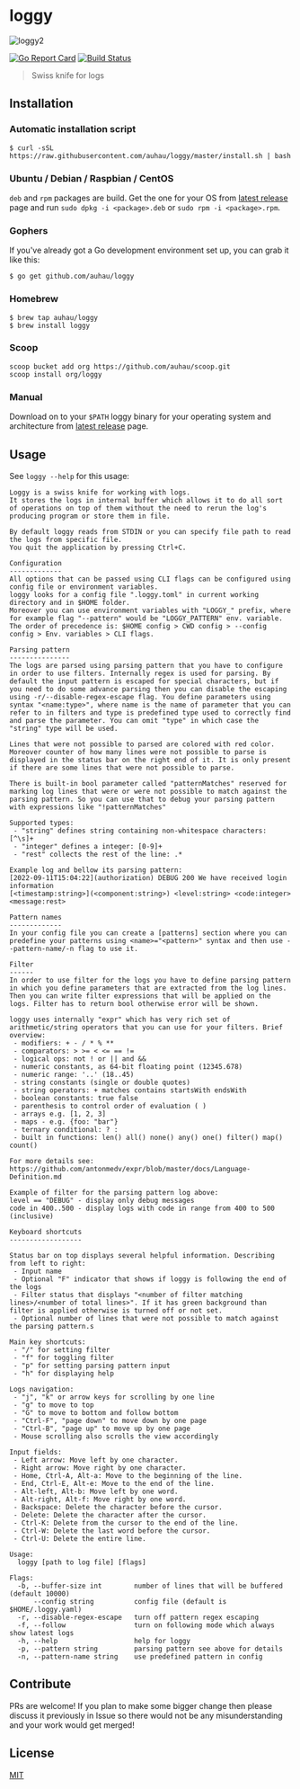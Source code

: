 # loggy

![loggy2](https://user-images.githubusercontent.com/6072250/152873422-e0b4b8ac-a385-43c5-94b7-c818e4b88267.gif)

[![Go Report Card](https://goreportcard.com/badge/github.com/auhau/loggy)](https://goreportcard.com/report/github.com/auhau/loggy)
[![Build Status](https://img.shields.io/endpoint.svg?url=https%3A%2F%2Factions-badge.atrox.dev%2Fauhau%2Floggy%2Fbadge&style=flat&label=build)](https://actions-badge.atrox.dev/auhau/loggy/goto)

> Swiss knife for logs

## Installation

### Automatic installation script

```shell
$ curl -sSL https://raw.githubusercontent.com/auhau/loggy/master/install.sh | bash
```

### Ubuntu / Debian / Raspbian / CentOS

`deb` and `rpm` packages are build. Get the one for your OS
from  [latest release](https://github.com/auhau/loggy/releases/latest) page and run `sudo dpkg -i <package>.deb` or
`sudo rpm -i <package>.rpm`.

### Gophers

If you've already got a Go development environment set up, you can grab it like this:

```shell
$ go get github.com/auhau/loggy
```

### Homebrew

```shell
$ brew tap auhau/loggy
$ brew install loggy
```

### Scoop

```
scoop bucket add org https://github.com/auhau/scoop.git
scoop install org/loggy
```

### Manual

Download on to your `$PATH` loggy binary for your operating system and architecture
from [latest release](https://github.com/auhau/loggy/releases/latest) page.

## Usage

See `loggy --help` for this usage:

```
Loggy is a swiss knife for working with logs. 
It stores the logs in internal buffer which allows it to do all sort of operations on top of them without the need to rerun the log's producing program or store them in file.

By default loggy reads from STDIN or you can specify file path to read the logs from specific file. 
You quit the application by pressing Ctrl+C.

Configuration
-------------
All options that can be passed using CLI flags can be configured using config file or environment variables.
loggy looks for a config file ".loggy.toml" in current working directory and in $HOME folder. 
Moreover you can use environment variables with "LOGGY_" prefix, where for example flag "--pattern" would be "LOGGY_PATTERN" env. variable.
The order of precedence is: $HOME config > CWD config > --config config > Env. variables > CLI flags.

Parsing pattern
---------------
The logs are parsed using parsing pattern that you have to configure in order to use filters. Internally regex is used for parsing. By default the input pattern is escaped for special characters, but if you need to do some advance parsing then you can disable the escaping using -r/--disable-regex-escape flag. You define parameters using syntax "<name:type>", where name is the name of parameter that you can refer to in filters and type is predefined type used to correctly find and parse the parameter. You can omit "type" in which case the "string" type will be used.

Lines that were not possible to parsed are colored with red color. Moreover counter of how many lines were not possible to parse is displayed in the status bar on the right end of it. It is only present if there are some lines that were not possible to parse.  

There is built-in bool parameter called "patternMatches" reserved for marking log lines that were or were not possible to match against the parsing pattern. So you can use that to debug your parsing pattern with expressions like "!patternMatches"

Supported types:
 - "string" defines string containing non-whitespace characters: [^\s]+
 - "integer" defines a integer: [0-9]+
 - "rest" collects the rest of the line: .*

Example log and bellow its parsing pattern:
[2022-09-11T15:04:22](authorization) DEBUG 200 We have received login information
[<timestamp:string>](<component:string>) <level:string> <code:integer> <message:rest>

Pattern names
-------------
In your config file you can create a [patterns] section where you can predefine your patterns using <name>="<pattern>" syntax and then use --pattern-name/-n flag to use it.

Filter
------
In order to use filter for the logs you have to define parsing pattern in which you define parameters that are extracted from the log lines. Then you can write filter expressions that will be applied on the logs. Filter has to return bool otherwise error will be shown.

loggy uses internally "expr" which has very rich set of arithmetic/string operators that you can use for your filters. Brief overview:
 - modifiers: + - / * % **
 - comparators: > >= < <= == !=
 - logical ops: not ! or || and &&
 - numeric constants, as 64-bit floating point (12345.678)
 - numeric range: '..' (18..45) 
 - string constants (single or double quotes)
 - string operators: + matches contains startsWith endsWith
 - boolean constants: true false
 - parenthesis to control order of evaluation ( )
 - arrays e.g. [1, 2, 3]
 - maps - e.g. {foo: "bar"}
 - ternary conditional: ? :
 - built in functions: len() all() none() any() one() filter() map() count()

For more details see: https://github.com/antonmedv/expr/blob/master/docs/Language-Definition.md

Example of filter for the parsing pattern log above:
level == "DEBUG" - display only debug messages
code in 400..500 - display logs with code in range from 400 to 500 (inclusive)

Keyboard shortcuts
------------------

Status bar on top displays several helpful information. Describing from left to right:
 - Input name
 - Optional "F" indicator that shows if loggy is following the end of the logs
 - Filter status that displays "<number of filter matching lines>/<number of total lines>". If it has green background than filter is applied otherwise is turned off or not set.
 - Optional number of lines that were not possible to match against the parsing pattern.s

Main key shortcuts:
 - "/" for setting filter
 - "f" for toggling filter
 - "p" for setting parsing pattern input
 - "h" for displaying help

Logs navigation:
 - "j", "k" or arrow keys for scrolling by one line 
 - "g" to move to top
 - "G" to move to bottom and follow bottom
 - "Ctrl-F", "page down" to move down by one page
 - "Ctrl-B", "page up" to move up by one page
 - Mouse scrolling also scrolls the view accordingly

Input fields:
 - Left arrow: Move left by one character.
 - Right arrow: Move right by one character.
 - Home, Ctrl-A, Alt-a: Move to the beginning of the line.
 - End, Ctrl-E, Alt-e: Move to the end of the line.
 - Alt-left, Alt-b: Move left by one word.
 - Alt-right, Alt-f: Move right by one word.
 - Backspace: Delete the character before the cursor.
 - Delete: Delete the character after the cursor.
 - Ctrl-K: Delete from the cursor to the end of the line.
 - Ctrl-W: Delete the last word before the cursor.
 - Ctrl-U: Delete the entire line.

Usage:
  loggy [path to log file] [flags]

Flags:
  -b, --buffer-size int        number of lines that will be buffered (default 10000)
      --config string          config file (default is $HOME/.loggy.yaml)
  -r, --disable-regex-escape   turn off pattern regex escaping
  -f, --follow                 turn on following mode which always show latest logs
  -h, --help                   help for loggy
  -p, --pattern string         parsing pattern see above for details
  -n, --pattern-name string    use predefined pattern in config
```

## Contribute

PRs are welcome!
If you plan to make some bigger change then please discuss it previously in Issue so there would not be any
misunderstanding and your work would get merged!

## License

[MIT](./LICENSE)
